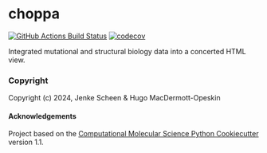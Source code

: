 choppa
==============================
[//]: # (Badges)
[![GitHub Actions Build Status](https://github.com/JenkeScheen/choppa/workflows/CI/badge.svg)](https://github.com/JenkeScheen/choppa/actions?query=workflow%3ACI)
[![codecov](https://codecov.io/gh/JenkeScheen/choppa/branch/main/graph/badge.svg)](https://codecov.io/gh/JenkeScheen/choppa/branch/main)


Integrated mutational and structural biology data into a concerted HTML view.

### Copyright

Copyright (c) 2024, Jenke Scheen & Hugo MacDermott-Opeskin


#### Acknowledgements
 
Project based on the 
[Computational Molecular Science Python Cookiecutter](https://github.com/molssi/cookiecutter-cms) version 1.1.
